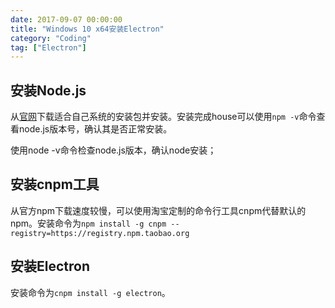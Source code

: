 ```yaml
---
date: 2017-09-07 00:00:00
title: "Windows 10 x64安装Electron"
category: "Coding"
tag: ["Electron"]
---
```


## 安装Node.js ##

从[官网](https://nodejs.org/en/download/)下载适合自己系统的安装包并安装。安装完成house可以使用`npm -v`命令查看node.js版本号，确认其是否正常安装。

使用node -v命令检查node.js版本，确认node安装；

## 安装cnpm工具 ##

从官方npm下载速度较慢，可以使用淘宝定制的命令行工具cnpm代替默认的npm。安装命令为`npm install -g cnpm --registry=https://registry.npm.taobao.org`

## 安装Electron ##

安装命令为`cnpm install -g electron`。
